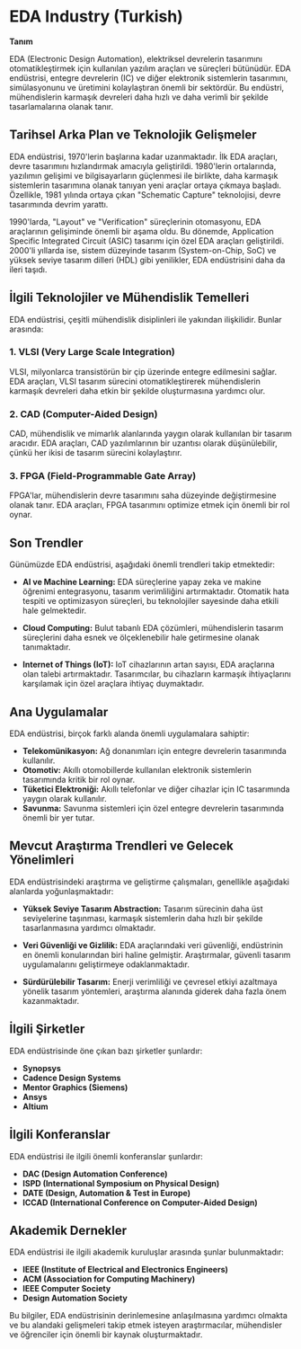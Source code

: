# EDA Industry (Turkish)

**Tanım**

EDA (Electronic Design Automation), elektriksel devrelerin tasarımını otomatikleştirmek için kullanılan yazılım araçları ve süreçleri bütünüdür. EDA endüstrisi, entegre devrelerin (IC) ve diğer elektronik sistemlerin tasarımını, simülasyonunu ve üretimini kolaylaştıran önemli bir sektördür. Bu endüstri, mühendislerin karmaşık devreleri daha hızlı ve daha verimli bir şekilde tasarlamalarına olanak tanır.

## Tarihsel Arka Plan ve Teknolojik Gelişmeler

EDA endüstrisi, 1970'lerin başlarına kadar uzanmaktadır. İlk EDA araçları, devre tasarımını hızlandırmak amacıyla geliştirildi. 1980'lerin ortalarında, yazılımın gelişimi ve bilgisayarların güçlenmesi ile birlikte, daha karmaşık sistemlerin tasarımına olanak tanıyan yeni araçlar ortaya çıkmaya başladı. Özellikle, 1981 yılında ortaya çıkan "Schematic Capture" teknolojisi, devre tasarımında devrim yarattı.

1990'larda, "Layout" ve "Verification" süreçlerinin otomasyonu, EDA araçlarının gelişiminde önemli bir aşama oldu. Bu dönemde, Application Specific Integrated Circuit (ASIC) tasarımı için özel EDA araçları geliştirildi. 2000'li yıllarda ise, sistem düzeyinde tasarım (System-on-Chip, SoC) ve yüksek seviye tasarım dilleri (HDL) gibi yenilikler, EDA endüstrisini daha da ileri taşıdı.

## İlgili Teknolojiler ve Mühendislik Temelleri

EDA endüstrisi, çeşitli mühendislik disiplinleri ile yakından ilişkilidir. Bunlar arasında:

### 1. VLSI (Very Large Scale Integration)

VLSI, milyonlarca transistörün bir çip üzerinde entegre edilmesini sağlar. EDA araçları, VLSI tasarım sürecini otomatikleştirerek mühendislerin karmaşık devreleri daha etkin bir şekilde oluşturmasına yardımcı olur.

### 2. CAD (Computer-Aided Design)

CAD, mühendislik ve mimarlık alanlarında yaygın olarak kullanılan bir tasarım aracıdır. EDA araçları, CAD yazılımlarının bir uzantısı olarak düşünülebilir, çünkü her ikisi de tasarım sürecini kolaylaştırır.

### 3. FPGA (Field-Programmable Gate Array)

FPGA'lar, mühendislerin devre tasarımını saha düzeyinde değiştirmesine olanak tanır. EDA araçları, FPGA tasarımını optimize etmek için önemli bir rol oynar.

## Son Trendler

Günümüzde EDA endüstrisi, aşağıdaki önemli trendleri takip etmektedir:

- **AI ve Machine Learning:** EDA süreçlerine yapay zeka ve makine öğrenimi entegrasyonu, tasarım verimliliğini artırmaktadır. Otomatik hata tespiti ve optimizasyon süreçleri, bu teknolojiler sayesinde daha etkili hale gelmektedir.

- **Cloud Computing:** Bulut tabanlı EDA çözümleri, mühendislerin tasarım süreçlerini daha esnek ve ölçeklenebilir hale getirmesine olanak tanımaktadır.

- **Internet of Things (IoT):** IoT cihazlarının artan sayısı, EDA araçlarına olan talebi artırmaktadır. Tasarımcılar, bu cihazların karmaşık ihtiyaçlarını karşılamak için özel araçlara ihtiyaç duymaktadır.

## Ana Uygulamalar

EDA endüstrisi, birçok farklı alanda önemli uygulamalara sahiptir:

- **Telekomünikasyon:** Ağ donanımları için entegre devrelerin tasarımında kullanılır.
- **Otomotiv:** Akıllı otomobillerde kullanılan elektronik sistemlerin tasarımında kritik bir rol oynar.
- **Tüketici Elektroniği:** Akıllı telefonlar ve diğer cihazlar için IC tasarımında yaygın olarak kullanılır.
- **Savunma:** Savunma sistemleri için özel entegre devrelerin tasarımında önemli bir yer tutar.

## Mevcut Araştırma Trendleri ve Gelecek Yönelimleri

EDA endüstrisindeki araştırma ve geliştirme çalışmaları, genellikle aşağıdaki alanlarda yoğunlaşmaktadır:

- **Yüksek Seviye Tasarım Abstraction:** Tasarım sürecinin daha üst seviyelerine taşınması, karmaşık sistemlerin daha hızlı bir şekilde tasarlanmasına yardımcı olmaktadır.

- **Veri Güvenliği ve Gizlilik:** EDA araçlarındaki veri güvenliği, endüstrinin en önemli konularından biri haline gelmiştir. Araştırmalar, güvenli tasarım uygulamalarını geliştirmeye odaklanmaktadır.

- **Sürdürülebilir Tasarım:** Enerji verimliliği ve çevresel etkiyi azaltmaya yönelik tasarım yöntemleri, araştırma alanında giderek daha fazla önem kazanmaktadır.

## İlgili Şirketler

EDA endüstrisinde öne çıkan bazı şirketler şunlardır:

- **Synopsys**
- **Cadence Design Systems**
- **Mentor Graphics (Siemens)**
- **Ansys**
- **Altium**

## İlgili Konferanslar

EDA endüstrisi ile ilgili önemli konferanslar şunlardır:

- **DAC (Design Automation Conference)**
- **ISPD (International Symposium on Physical Design)**
- **DATE (Design, Automation & Test in Europe)**
- **ICCAD (International Conference on Computer-Aided Design)**

## Akademik Dernekler

EDA endüstrisi ile ilgili akademik kuruluşlar arasında şunlar bulunmaktadır:

- **IEEE (Institute of Electrical and Electronics Engineers)**
- **ACM (Association for Computing Machinery)**
- **IEEE Computer Society**
- **Design Automation Society**

Bu bilgiler, EDA endüstrisinin derinlemesine anlaşılmasına yardımcı olmakta ve bu alandaki gelişmeleri takip etmek isteyen araştırmacılar, mühendisler ve öğrenciler için önemli bir kaynak oluşturmaktadır.